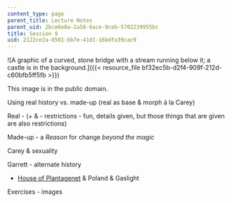 ```yaml
---
content_type: page
parent_title: Lecture Notes
parent_uid: 2bce6e8a-2a58-6ace-9ceb-5702239955bc
title: Session 9
uid: 2122ce2a-8501-bb7e-41d1-16bdfa39cac9
---
```


![A graphic of a curved, stone bridge with a stream running below it; a castle is in the background.]({{< resource_file bf32ec5b-d2f4-909f-212d-c60bfb5ff5fb >}})  

This image is in the public domain.

Using real history vs. made-up (real as base & morph á la Carey)

Real - (+ & - restrictions - fun, details given, but those things that are given are also restrictions)

Made-up - a _Reason_ for change _beyond the magic_

Carey & sexuality

Garrett - alternate history

*   [House of Plantagenet](https://en.wikipedia.org/wiki/House_of_Plantagenet) & Poland & Gaslight

Exercises - images
